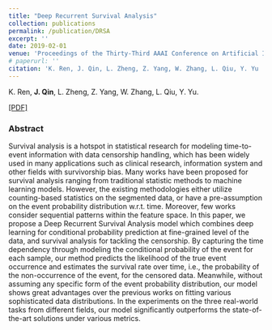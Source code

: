 ```yaml
---
title: "Deep Recurrent Survival Analysis"
collection: publications
permalink: /publication/DRSA
excerpt: ''
date: 2019-02-01
venue: 'Proceedings of the Thirty-Third AAAI Conference on Artificial Intelligence. (AAAI 2019)'
# paperurl: '' 
citation: 'K. Ren, J. Qin, L. Zheng, Z. Yang, W. Zhang, L. Qiu, Y. Yu '
---
```


K. Ren, **J. Qin**, L. Zheng, Z. Yang, W. Zhang, L. Qiu, Y. Yu.

[\[PDF\]](https://arxiv.org/pdf/1809.02403.pdf)

### Abstract
Survival analysis is a hotspot in statistical research for modeling time-to-event information with data censorship handling, which has been widely used in many applications such as clinical research, information system and other fields with survivorship bias. Many works have been proposed for survival analysis ranging from traditional statistic methods to machine learning models. However, the existing methodologies either utilize counting-based statistics on the segmented data, or have a pre-assumption on the event probability distribution w.r.t. time. Moreover, few works consider sequential patterns within the feature space. In this paper, we propose a Deep Recurrent Survival Analysis model which combines deep learning for conditional probability prediction at fine-grained level of the data, and survival analysis for tackling the censorship. By capturing the time dependency through modeling the conditional probability of the event for each sample, our method predicts the likelihood of the true event occurrence and estimates the survival rate over time, i.e., the probability of the non-occurrence of the event, for the censored data. Meanwhile, without assuming any specific form of the event probability distribution, our model shows great advantages over the previous works on fitting various sophisticated data distributions. In the experiments on the three real-world tasks from different fields, our model significantly outperforms the state-of-the-art solutions under various metrics.